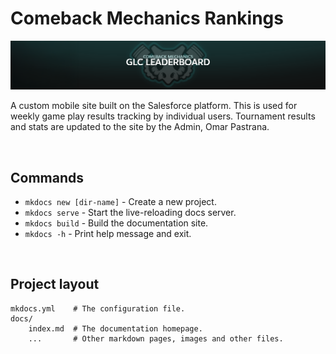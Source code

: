 # Comeback Mechanics Rankings

![Comeback Mechanics Banner](./assets/banner.png)

A custom mobile site built on the Salesforce platform. This is used for weekly game play results tracking by individual users. Tournament results and stats are updated to the site by the Admin, Omar Pastrana.

<br>

## Commands

* `mkdocs new [dir-name]` - Create a new project.
* `mkdocs serve` - Start the live-reloading docs server.
* `mkdocs build` - Build the documentation site.
* `mkdocs -h` - Print help message and exit.

<br>

## Project layout

    mkdocs.yml    # The configuration file.
    docs/
        index.md  # The documentation homepage.
        ...       # Other markdown pages, images and other files.
